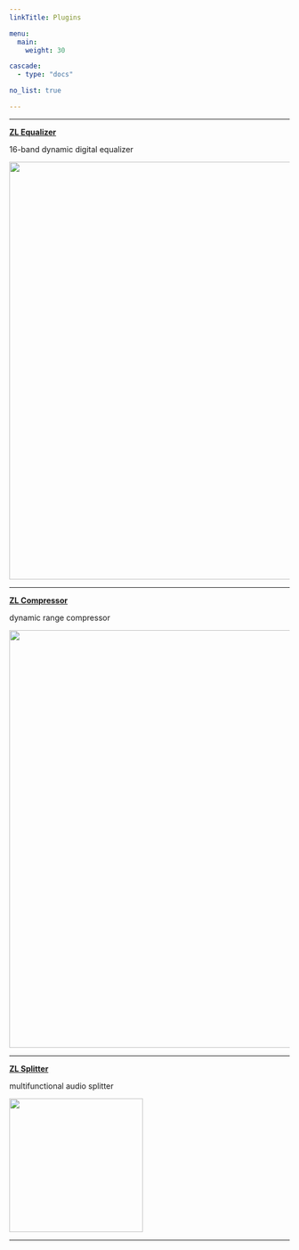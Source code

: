```yaml
---
linkTitle: Plugins

menu:
  main:
    weight: 30

cascade:
  - type: "docs"

no_list: true

---
```


___

**[ZL Equalizer](/plugins/zlequalizer)**

16-band dynamic digital equalizer

<img src="/images/zlequalizer/dark_crop.jpg" style="width:750px; max-width: 100%; height: auto" />

___

**[ZL Compressor](/plugins/zlcompressor)**

dynamic range compressor

<img src="/images/zlcompressor/dark_crop.jpg" style="width:750px; max-width: 100%; height: auto" />

___

**[ZL Splitter](/plugins/zlsplitter)**

multifunctional audio splitter

<img src="/images/zlsplitter/dark_crop.png" style="width:240px; max-width: 100%; height: auto"/>

___
